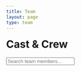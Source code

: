 ```yaml
---
title: Team
layout: page
type: team
---
```

<style>
    hr.has-background-black {
        display: none;
    }

    h1.title {
        display: none;
    }
</style>
<link rel="stylesheet" href="styles.css">
<!-- <link rel="stylesheet" href="https://api.scyted.tv/wave-development/dashboard/mobile-lock.css"> -->
<body>

<style>

  .banner h1 {
    margin-top: 20px;
  }

</style>

<div class="banner">
    <h1>Cast & Crew</h1>
    <input type="text" class="search-bar" placeholder="Search team members...">
  </div>

<div class="grid" id="resource-grid">
  <!-- Resources will be dynamically added here -->
</div>

  <script src="script.js"></script>

</body>